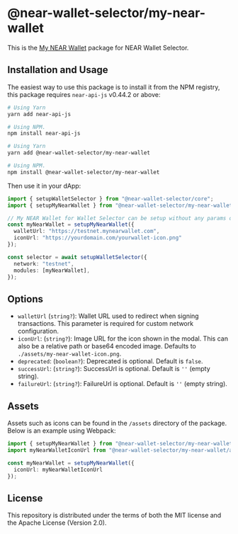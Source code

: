 # @near-wallet-selector/my-near-wallet

This is the [My NEAR Wallet](https://mynearwallet.com/) package for NEAR Wallet Selector.

## Installation and Usage

The easiest way to use this package is to install it from the NPM registry, this package requires `near-api-js` v0.44.2 or above:

```bash
# Using Yarn
yarn add near-api-js

# Using NPM.
npm install near-api-js
```
```bash
# Using Yarn
yarn add @near-wallet-selector/my-near-wallet

# Using NPM.
npm install @near-wallet-selector/my-near-wallet
```

Then use it in your dApp:

```ts
import { setupWalletSelector } from "@near-wallet-selector/core";
import { setupMyNearWallet } from "@near-wallet-selector/my-near-wallet";

// My NEAR Wallet for Wallet Selector can be setup without any params or it can take two optional params.
const myNearWallet = setupMyNearWallet({
  walletUrl: "https://testnet.mynearwallet.com",
  iconUrl: "https://yourdomain.com/yourwallet-icon.png"
});

const selector = await setupWalletSelector({
  network: "testnet",
  modules: [myNearWallet],
});
```

## Options

- `walletUrl` (`string?`): Wallet URL used to redirect when signing transactions. This parameter is required for custom network configuration.
- `iconUrl`: (`string?`): Image URL for the icon shown in the modal. This can also be a relative path or base64 encoded image. Defaults to `./assets/my-near-wallet-icon.png`.
- `deprecated`: (`boolean?`): Deprecated is optional. Default is `false`.
- `successUrl`: (`string?`): SuccessUrl is optional. Default is `''` (empty string).
- `failureUrl`: (`string?`): FailureUrl is optional. Default is `''` (empty string).

## Assets

Assets such as icons can be found in the `/assets` directory of the package. Below is an example using Webpack:

```ts
import { setupMyNearWallet } from "@near-wallet-selector/my-near-wallet";
import myNearWalletIconUrl from "@near-wallet-selector/my-near-wallet/assets/my-near-wallet-icon.png";

const myNearWallet = setupMyNearWallet({
  iconUrl: myNearWalletIconUrl
});
```

## License

This repository is distributed under the terms of both the MIT license and the Apache License (Version 2.0).

